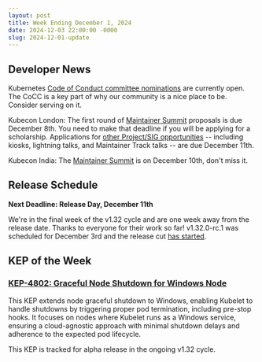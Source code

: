 ```yaml
---
layout: post
title: Week Ending December 1, 2024
date: 2024-12-03 22:00:00 -0000
slug: 2024-12-01-update
---
```


## Developer News

Kubernetes [Code of Conduct committee nominations](https://groups.google.com/a/kubernetes.io/g/dev/c/5hiqk29yDOw) are currently open.  The CoCC is a key part of why our community is a nice place to be.  Consider serving on it.

Kubecon London: The first round of [Maintainer Summit](https://events.linuxfoundation.org/kubecon-cloudnativecon-europe/features-add-ons/maintainer-summit/#call-for-proposals) proposals is due December 8th.  You need to make that deadline if you will be applying for a scholarship.  Applications for [other Project/SIG opportunities](https://events.linuxfoundation.org/kubecon-cloudnativecon-europe/features-add-ons/project-opportunities/#description-of-opportunities) -- including kiosks, lightning talks, and Maintainer Track talks -- are due December 11th.

Kubecon India: The [Maintainer Summit](https://events.linuxfoundation.org/kubecon-cloudnativecon-india/program/maintainer-summit/) is on December 10th, don't miss it.

## Release Schedule

**Next Deadline: Release Day, December 11th**

We're in the final week of the v1.32 cycle and are one week away from the release date. Thanks to everyone for their work so far! v1.32.0-rc.1 was scheduled for December 3rd and the release cut [has started](https://kubernetes.slack.com/archives/CJH2GBF7Y/p1733241685058219).

## KEP of the Week

### [KEP-4802: Graceful Node Shutdown for Windows Node](https://github.com/kubernetes/enhancements/issues/4802)

This KEP extends node graceful shutdown to Windows, enabling Kubelet to handle shutdowns by triggering proper pod termination, including pre-stop hooks. It focuses on nodes where Kubelet runs as a Windows service, ensuring a cloud-agnostic approach with minimal shutdown delays and adherence to the expected pod lifecycle.

This KEP is tracked for alpha release in the ongoing v1.32 cycle.
